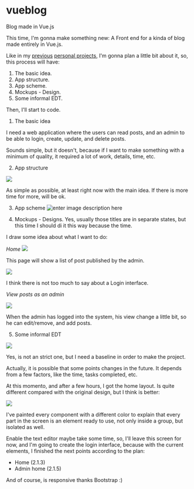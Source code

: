 # vueblog
Blog made in Vue.js

This time, I'm gonna make something new: A Front end for a kinda of blog made entirely in Vue.js.

Like in my [previous](https://github.com/gersonmontenegro/cv) [personal projects](https://github.com/gersonmontenegro/cinema), I'm gonna plan a little bit about it, so, this process will have:

 1. The basic idea.
 2. App structure.
 3. App scheme.
 4. Mockups - Design.
 5. Some informal EDT.

Then, I'll start to code.

1. The basic idea

I need a web application where the users can read posts, and an admin to be able to login, create, update, and delete posts.

Sounds simple, but it doesn't, because if I want to make something with a minimum of quality, it required a lot of work, details, time, etc.

2. App structure

![](https://lh3.googleusercontent.com/VcgK5a_-nA3bTMEZqTI4cumA51RhV7i9_qRurfs8mYF2kZintsLIrX61I0mweyPVwPaoT_wt5I7s=s500)

As simple as possible, at least right now with the main idea. If there is more time for more, will be ok.

3. App scheme
![enter image description here](https://lh3.googleusercontent.com/xL3m-Mgf-f2yKfaCSJ12EGgi1uucjTdKugd2CaPDypG-LH3xCeig47ZXWJFTq1jUHLoHq9uzJ-7O=s500)

4. Mockups - Designs.
Yes, usually those titles are in separate states, but this time I should di it this way because the time.

I draw some idea about what I want to do:

*Home*
![](https://lh3.googleusercontent.com/Fb_ZnwzMKAtZzfrmU5kiIAmNb7ezijjepbKI0OtYsbLk96u71ydY0jPw0-wS2bvD58UG2kY_1PVf=s500)

This page will show a list of post published by the admin.

![](https://lh3.googleusercontent.com/QXlk6HiUT-ns5NrO75Drqrt5H2mo-YgLxluOwwZk__L7B_ml9oK_EBV0NfH6m-7kibMQBA4KN73m=s300)

I think there is not too much to say about a Login interface.

*View posts as an admin*

![](https://lh3.googleusercontent.com/1jLkYg2mSHaTC3140jWrNV8qTnosZehG59VQ2fC2Oqz_G6nQ5SMHXSumUZ5RiWZFVqn3346KgiCD=s500)

When the admin has logged into the system, his view change a little bit, so he can edit/remove, and add posts.

5. Some informal EDT

![](https://lh3.googleusercontent.com/HzLeKG23OfK-tm1xXfBnVwJmQ8o_zKNaQZBOS8peo9wiVZWdElvlAQ8s6YpvGmLiOfN_jbGJFKuD=s600)

Yes, is not an strict one, but I need a baseline in order to make the project.

Actually, it is possible that some points changes in the future. It depends from a few factors, like the time, tasks completed, etc.

At this momento, and after a few hours, I got the home layout. Is quite different compared with the original design, but I think is better:

![](https://lh3.googleusercontent.com/V79XTALlpNR0EiZ_pDuU_Qx5wDB8vAAKyzev7QX6QIy3dRIL8XvV0ZTS6N_oBeoIJIHIGiNV0CLn=s600)

I've painted every component with a different color to explain that every part in the screen is an element ready to use, not only inside a group, but isolated as well.

Enable the text editor maybe take some time, so, I'll leave this screen for now, and I'm going to create the login interface, because with the current elements, I finished the next points according to the plan:

 - Home (2.1.3)
 - Admin home (2.1.5)

And of course, is responsive thanks Bootstrap :)
 

